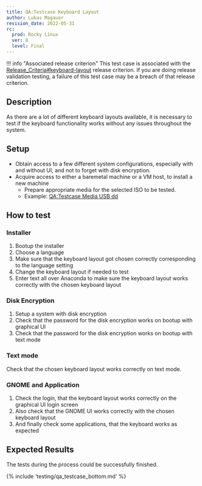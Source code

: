 ```yaml
---
title: QA:Testcase Keyboard Layout
author: Lukas Magauer
revision_date: 2022-05-31
rc:
  prod: Rocky Linux
  ver: 8
  level: Final
---
```


!!! info "Associated release criterion"
    This test case is associated with the [Release_Criteria#keyboard-layout](9_release_criteria.md#keyboard-layout) release criterion. If you are doing release validation testing, a failure of this test case may be a breach of that release criterion.

## Description

As there are a lot of different keyboard layouts available, it is necessary to test if the keyboard functionality works without any issues throughout the system.

## Setup

- Obtain access to a few different system configurations, especially with and without UI, and not to forget with disk encryption.
- Acquire access to either a baremetal machine or a VM host, to install a new machine
    - Prepare appropriate media for the selected ISO to be tested.
    - Example: [QA:Testcase Media USB dd](Testcase_Media_USB_dd.md)

## How to test

### Installer

1. Bootup the installer
2. Choose a language
3. Make sure that the keyboard layout got chosen correctly corresponding to the language setting
4. Change the keyboard layout if needed to test
5. Enter text all over Anaconda to make sure the keyboard layout works correctly with the chosen keyboard layout

### Disk Encryption

1. Setup a system with disk encryption
2. Check that the password for the disk encryption works on bootup with graphical UI
3. Check that the password for the disk encryption works on bootup with text mode

### Text mode

Check that the chosen keyboard layout works correctly on text mode.

### GNOME and Application

1. Check the login, that the keyboard layout works correctly on the graphical UI login screen
2. Also check that the GNOME UI works correctly with the chosen keyboard layout
3. And finally check some applications, that the keyboard works as expected

## Expected Results

The tests during the process could be successfully finished.

{% include 'testing/qa_testcase_bottom.md' %}
